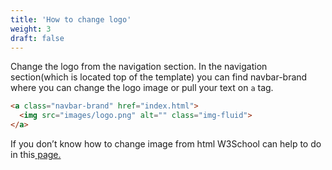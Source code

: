 ```yaml
---
title: 'How to change logo'
weight: 3
draft: false
---
```

 Change the logo from the navigation section. In the navigation section(which is located top of the template) you can find navbar-brand where you can change the logo image or pull your text on `a` tag.

```html
<a class="navbar-brand" href="index.html">
  <img src="images/logo.png" alt="" class="img-fluid">
</a>
```
If you don’t know how to change image from html W3School can help to do in this[ page.](https://www.w3schools.com/TagS/tag_img.asp)